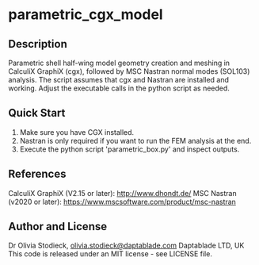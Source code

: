 # parametric_cgx_model

## Description
Parametric shell half-wing model geometry creation and meshing in CalculiX GraphiX (cgx), followed by MSC Nastran normal modes (SOL103) analysis. 
The script assumes that cgx and Nastran are installed and working. Adjust the executable calls in the python script as needed.  

## Quick Start
1. Make sure you have CGX installed. 
2. Nastran is only required if you want to run the FEM analysis at the end. 
3. Execute the python script 'parametric_box.py' and inspect outputs. 

## References
CalculiX GraphiX (V2.15 or later): http://www.dhondt.de/
MSC Nastran (v2020 or later): https://www.mscsoftware.com/product/msc-nastran

## Author and License
Dr Olivia Stodieck, olivia.stodieck@daptablade.com
Daptablade LTD, UK
This code is released under an MIT license - see LICENSE file. 
